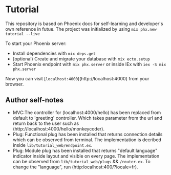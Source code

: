 # Tutorial

This repository is based on Phoenix docs for self-learning and developer's own reference in futue. The project was initialized by using `mix phx.new tutorial --live`

To start your Phoenix server:

  * Install dependencies with `mix deps.get`
  * [optional) Create and migrate your database with `mix ecto.setup`
  * Start Phoenix endpoint with `mix phx.server` or inside IEx with `iex -S mix phx.server`

Now you can visit [`localhost:4000`)(http://localhost:4000) from your browser.


## Author self-notes

  * MVC:The controller for (localhost:4000/hello) has been replaced from default to 'greeting' controller. Which takes parameter from the url and return back to the user such as (http://localhost:4000/hello/monkeycoder).
  * Plug: Functional plug has been installed that returns connection details which can be observed from terminal. The implementation is decribed inside `lib/tutorial_web/endpoint.ex`.
  * Plug: Module plug has been installed that returns "default language" indicator inside layout and visible on every page. The implementation can be observed from `lib/tutorial_web/plugs` && `/router.ex`. To change the "language", run (http:localhost:400/?locale=fr).
